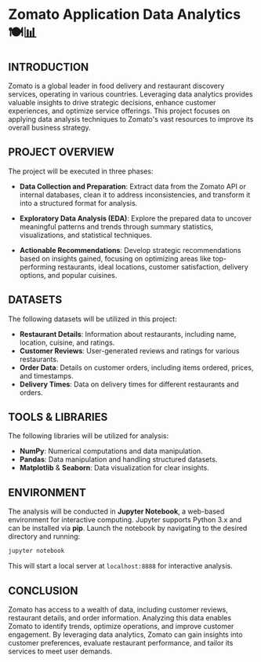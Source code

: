 # Zomato Application Data Analytics 🍽️📊

## INTRODUCTION
Zomato is a global leader in food delivery and restaurant discovery services, operating in various countries. Leveraging data analytics provides valuable insights to drive strategic decisions, enhance customer experiences, and optimize service offerings. This project focuses on applying data analysis techniques to Zomato's vast resources to improve its overall business strategy.

## PROJECT OVERVIEW
The project will be executed in three phases:

- **Data Collection and Preparation**: Extract data from the Zomato API or internal databases, clean it to address inconsistencies, and transform it into a structured format for analysis.

- **Exploratory Data Analysis (EDA)**: Explore the prepared data to uncover meaningful patterns and trends through summary statistics, visualizations, and statistical techniques.

- **Actionable Recommendations**: Develop strategic recommendations based on insights gained, focusing on optimizing areas like top-performing restaurants, ideal locations, customer satisfaction, delivery options, and popular cuisines.

## DATASETS
The following datasets will be utilized in this project:

- **Restaurant Details**: Information about restaurants, including name, location, cuisine, and ratings.
- **Customer Reviews**: User-generated reviews and ratings for various restaurants.
- **Order Data**: Details on customer orders, including items ordered, prices, and timestamps.
- **Delivery Times**: Data on delivery times for different restaurants and orders.

## TOOLS & LIBRARIES
The following libraries will be utilized for analysis:

- **NumPy**: Numerical computations and data manipulation.
- **Pandas**: Data manipulation and handling structured datasets.
- **Matplotlib** & **Seaborn**: Data visualization for clear insights.

## ENVIRONMENT
The analysis will be conducted in **Jupyter Notebook**, a web-based environment for interactive computing. Jupyter supports Python 3.x and can be installed via **pip**. Launch the notebook by navigating to the desired directory and running:

```bash
jupyter notebook
```
This will start a local server at `localhost:8888` for interactive analysis.

## CONCLUSION
Zomato has access to a wealth of data, including customer reviews, restaurant details, and order information. Analyzing this data enables Zomato to identify trends, optimize operations, and improve customer engagement. By leveraging data analytics, Zomato can gain insights into customer preferences, evaluate restaurant performance, and tailor its services to meet user demands.
